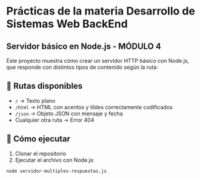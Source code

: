 # Prácticas de la materia Desarrollo de Sistemas Web BackEnd  

## Servidor básico en Node.js - MÓDULO 4

Este proyecto muestra cómo crear un servidor HTTP básico con Node.js, que responde con distintos tipos de contenido según la ruta:

## 📌 Rutas disponibles

- `/` → Texto plano  
- `/html` → HTML con acentos y tildes correctamente codificados  
- `/json` → Objeto JSON con mensaje y fecha  
- Cualquier otra ruta → Error 404  

## 🚀 Cómo ejecutar

1. Clonar el repositorio  
2. Ejecutar el archivo con Node.js:

```bash
node servidor-multiples-respuestas.js
